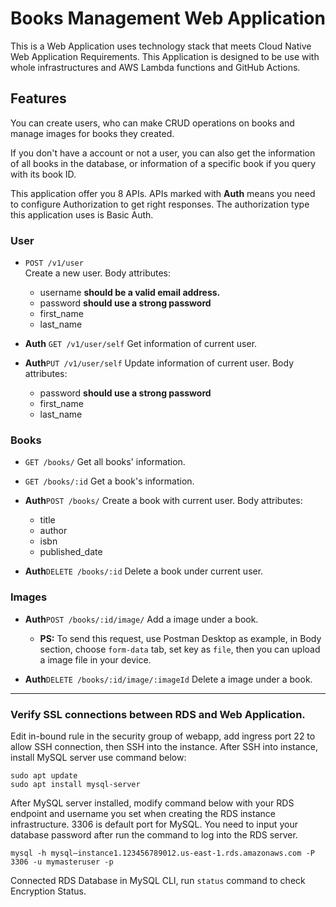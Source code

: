 # Books Management Web Application
This is a Web Application uses technology stack that meets Cloud Native Web Application Requirements.
This Application is designed to be use with whole infrastructures and AWS Lambda functions and GitHub Actions.

## Features
You can create users, who can make CRUD operations on books and manage images for books they created.

If you don't have a account or not a user, you can also get the information of all books in the database, or information of a specific book if you query with its book ID.

This application offer you 8 APIs. APIs marked with **Auth** means you need to configure Authorization to get right responses. The authorization type this application uses is Basic Auth.

### User
- `POST ​/v1​/user​`  
Create a new user.
Body attributes: 
    - username **should be a valid email address.**
    - password **should use a strong password**
    - first_name 
    - last_name


- **Auth** `GET ​/v1​/user​/self` 
Get information of current user.

- **Auth**`PUT ​/v1​/user​/self` 
Update information of current user.
Body attributes: 
    - password **should use a strong password**
    - first_name 
    - last_name

### Books
- `GET /books/` 
Get all books' information.

- `GET /books/:id` 
Get a book's information.

- **Auth**`POST /books/` 
Create a book with current user.
Body attributes: 
    - title 
    - author 
    - isbn 
    - published_date

- **Auth**`DELETE /books/:id` 
Delete a book under current user.

### Images
- **Auth**`POST /books/:id/image/` 
Add a image under a book.
  - **PS:** To send this request, use Postman Desktop as example, in Body section, choose `form-data` tab, set key as `file`, then you can upload a image file in your device.

- **Auth**`DELETE /books/:id/image/:imageId` 
Delete a image under a book.

----

### Verify SSL connections between RDS and Web Application.
Edit in-bound rule in the security group of webapp, add ingress port 22 to allow SSH connection, then SSH into the instance.
After SSH into instance, install MySQL server use command below:
```
sudo apt update
sudo apt install mysql-server
```
After MySQL server installed, modify command below with your RDS endpoint and username you set when creating the RDS instance infrastructure. 3306 is default port for MySQL. You need to input your database password after run the command to log into the RDS server.
```
mysql -h mysql–instance1.123456789012.us-east-1.rds.amazonaws.com -P 3306 -u mymasteruser -p
```
Connected RDS Database in MySQL CLI, run `status` command to check Encryption Status.